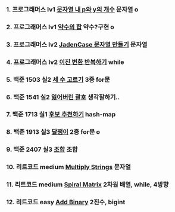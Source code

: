### 1. 프로그래머스 lv1 [문자열 내 p와 y의 개수](https://school.programmers.co.kr/learn/courses/30/lessons/12916) 문자열 o

### 2. 프로그래머스 lv1 [약수의 합](https://school.programmers.co.kr/learn/courses/30/lessons/12928) 약수?구현 o

### 3. 프로그래머스 lv2 [JadenCase 문자열 만들기](https://school.programmers.co.kr/learn/courses/30/lessons/12951) 문자열

### 4. 프로그래머스 lv2 [이진 변환 반복하기](https://school.programmers.co.kr/learn/courses/30/lessons/70129) while

### 5. 백준 1503 실2 [세 수 고르기](https://www.acmicpc.net/problem/1503) 3중 for문

### 6. 백준 1541 실2 [잃어버린 괄호](https://www.acmicpc.net/problem/1541) 생각잘하기..

### 7. 백준 1713 실1 [후보 추천하기](https://www.acmicpc.net/problem/1713) hash-map

### 8. 백준 1913 실3 [달팽이](https://www.acmicpc.net/problem/1913) 2중 for문 o

### 9. 백준 2407 실3 [조합](https://www.acmicpc.net/problem/2407) 조합

### 10. 리트코드 medium [Multiply Strings](https://leetcode.com/problems/multiply-strings/description/) 문자열

### 11. 리트코드 medium [Spiral Matrix](https://leetcode.com/problems/spiral-matrix/description/) 2차원 배열, while, 4방향

### 12. 리트코드 easy [Add Binary](https://leetcode.com/problems/add-binary/) 2진수, bigint
